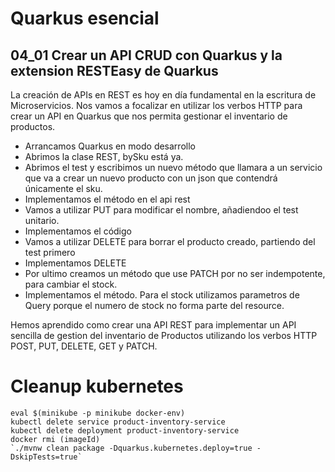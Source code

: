 # Quarkus esencial
## 04_01 Crear un API CRUD con Quarkus y la extension RESTEasy de Quarkus

La creación de APIs en REST es hoy en día fundamental en la escritura de Microservicios. Nos vamos a focalizar en 
utilizar los verbos HTTP para crear un API en Quarkus que nos permita gestionar
el inventario de productos.

* Arrancamos Quarkus en modo desarrollo
* Abrimos la clase REST, bySku está ya. 
* Abrimos el test y escribimos un nuevo método que llamara a un servicio que va a crear un nuevo producto 
con un json que contendrá únicamente el sku. 
* Implementamos el método en el api rest
* Vamos a utilizar PUT para modificar el nombre, añadiendoo el test unitario.
* Implementamos el código
* Vamos a utilizar DELETE para borrar el producto creado, partiendo del test primero
* Implementamos DELETE
* Por ultimo creamos un método que use PATCH por no ser indempotente, para cambiar el stock.
* Implementamos el método. Para el stock utilizamos parametros de Query porque el numero de stock no forma parte del
resource.
  
Hemos aprendido como crear una API REST para implementar un API sencilla de gestion del inventario de Productos
utilizando los verbos HTTP POST, PUT, DELETE, GET y PATCH.
  



# Cleanup kubernetes
```
eval $(minikube -p minikube docker-env) 
kubectl delete service product-inventory-service      
kubectl delete deployment product-inventory-service
docker rmi (imageId)
`./mvnw clean package -Dquarkus.kubernetes.deploy=true -DskipTests=true`
```